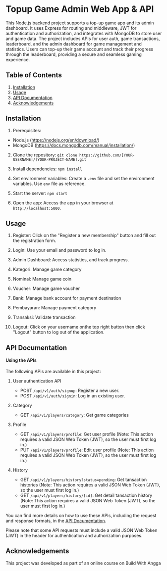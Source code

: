 

# Topup Game Admin Web App & API

This Node.js backend project supports a top-up game app and its admin dashboard. It uses Express for routing and middleware, JWT for authentication and authorization, and integrates with MongoDB to store user and game data. The project includes APIs for user auth, game transactions, leaderboard, and the admin dashboard for game management and statistics. Users can top-up their game account and track their progress through the leaderboard, providing a secure and seamless gaming experience.


## Table of Contents

1. [Installation](##installation)
2. [Usage](##usage)
3. [API Documentation](##api-documentation)
4. [Acknowledgements](##acknowledgements)


## Installation

1. Prerequisites: 
  - Node.js (https://nodejs.org/en/download/)
  - MongoDB (https://docs.mongodb.com/manual/installation/)

2. Clone the repository: 
    `git clone https://github.com/[YOUR-USERNAME]/[YOUR-PROJECT-NAME].git`

3. Install dependencies: 
    `npm install`

4. Set environment variables: 
    Create a `.env` file and set the environment variables. Use `env` file as reference.

5. Start the server: 
    `npm start`

6. Open the app: 
    Access the app in your browser at `http://localhost:5000`.



## Usage

1. Register: 
Click on the "Register a new membership" button and fill out the registration form.

2. Login: 
Use your email and password to log in.

3. Admin Dashboard: 
Access statistics, and track progress.

3. Kategori: 
Manage game category

3. Nominal: 
Manage game coin

3. Voucher: 
Manage game voucher

3. Bank: 
Manage bank account for payment destination

3. Pembayaran: 
Manage payment category

3. Transaksi: 
Validate transaction

6. Logout: 
Click on your username onthe top right button then click "Logout" button to log out of the application.


## API Documentation

#### Using the APIs

The following APIs are available in this project:

1. User authentication API
    * POST `/api/v1/auth/signup`: Register a new user.
    * POST `/api/v1/auth/signin`: Log in an existing user.

2. Category
    * GET `/api/v1/players/category`: Get game categories

3. Profile
    * GET `/api/v1/players/profile`: Get user profile (Note: This action requires a valid JSON Web Token (JWT), so the user must first log in.)
    * PUT `/api/v1/players/profile`: Edit user profile (Note: This action requires a valid JSON Web Token (JWT), so the user must first log in.)

4. History
    * GET `/api/v1/players/history?status=pending`: Get tansaction histories (Note: This action requires a valid JSON Web Token (JWT), so the user must first log in.)
    * GET `/api/v1/players/history/[id]`: Get detail tansaction history (Note: This action requires a valid JSON Web Token (JWT), so the user must first log in.)

You can find more details on how to use these APIs, including the request and response formats, in the [API Documentation](https://documenter.getpostman.com/view/14858801/UVC2HpMb).

Please note that some API requests must include a valid JSON Web Token (JWT) in the header for authentication and authorization purposes.


## Acknowledgements

This project was developed as part of an online course on Build With Angga
